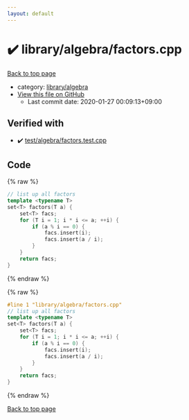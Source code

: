 ```yaml
---
layout: default
---
```


<!-- mathjax config similar to math.stackexchange -->
<script type="text/javascript" async
  src="https://cdnjs.cloudflare.com/ajax/libs/mathjax/2.7.5/MathJax.js?config=TeX-MML-AM_CHTML">
</script>
<script type="text/x-mathjax-config">
  MathJax.Hub.Config({
    TeX: { equationNumbers: { autoNumber: "AMS" }},
    tex2jax: {
      inlineMath: [ ['$','$'] ],
      processEscapes: true
    },
    "HTML-CSS": { matchFontHeight: false },
    displayAlign: "left",
    displayIndent: "2em"
  });
</script>

<script type="text/javascript" src="https://cdnjs.cloudflare.com/ajax/libs/jquery/3.4.1/jquery.min.js"></script>
<script src="https://cdn.jsdelivr.net/npm/jquery-balloon-js@1.1.2/jquery.balloon.min.js" integrity="sha256-ZEYs9VrgAeNuPvs15E39OsyOJaIkXEEt10fzxJ20+2I=" crossorigin="anonymous"></script>
<script type="text/javascript" src="../../../assets/js/copy-button.js"></script>
<link rel="stylesheet" href="../../../assets/css/copy-button.css" />


# :heavy_check_mark: library/algebra/factors.cpp

<a href="../../../index.html">Back to top page</a>

* category: <a href="../../../index.html#26c2ef729e4bca24cf34dda14fedd106">library/algebra</a>
* <a href="{{ site.github.repository_url }}/blob/master/library/algebra/factors.cpp">View this file on GitHub</a>
    - Last commit date: 2020-01-27 00:09:13+09:00




## Verified with

* :heavy_check_mark: <a href="../../../verify/test/algebra/factors.test.cpp.html">test/algebra/factors.test.cpp</a>


## Code

<a id="unbundled"></a>
{% raw %}
```cpp
// list up all factors
template <typename T>
set<T> factors(T a) {
    set<T> facs;
    for (T i = 1; i * i <= a; ++i) {
        if (a % i == 0) {
            facs.insert(i);
            facs.insert(a / i);
        }
    }
    return facs;
}
```
{% endraw %}

<a id="bundled"></a>
{% raw %}
```cpp
#line 1 "library/algebra/factors.cpp"
// list up all factors
template <typename T>
set<T> factors(T a) {
    set<T> facs;
    for (T i = 1; i * i <= a; ++i) {
        if (a % i == 0) {
            facs.insert(i);
            facs.insert(a / i);
        }
    }
    return facs;
}

```
{% endraw %}

<a href="../../../index.html">Back to top page</a>

